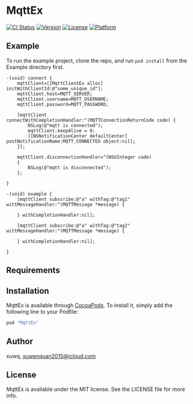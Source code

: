 # MqttEx

[![CI Status](http://img.shields.io/travis/xuwq/MqttEx.svg?style=flat)](https://travis-ci.org/xuwq/MqttEx)
[![Version](https://img.shields.io/cocoapods/v/MqttEx.svg?style=flat)](http://cocoapods.org/pods/MqttEx)
[![License](https://img.shields.io/cocoapods/l/MqttEx.svg?style=flat)](http://cocoapods.org/pods/MqttEx)
[![Platform](https://img.shields.io/cocoapods/p/MqttEx.svg?style=flat)](http://cocoapods.org/pods/MqttEx)

## Example

To run the example project, clone the repo, and run `pod install` from the Example directory first.

``` objc
-(void) connect {
    mqttClient=[[MqttClientEx alloc] initWithClientId:@"some_unique_id"];
    mqttClient.host=MQTT_SERVER;
    mqttClient.username=MQTT_USERNAME;
    mqttClient.password=MQTT_PASSWORD;
    
    [mqttClient connectWithCompletionHandler:^(MQTTConnectionReturnCode code) {
        NSLog(@"mqtt is connected");
        mqttClient.keepAlive = 0;
        [[NSNotificationCenter defaultCenter] postNotificationName:MQTT_CONNECTED object:nil];
    }];
    
    mqttClient.disconnectionHandler=^(NSUInteger code)
    {
        NSLog(@"mqtt is disconnected");
    };
    
}

-(void) example {
    [mqttClient subscribe:@"a" withTag:@"tag1" wittMessageHandler:^(MQTTMessage *message) {
        
    } withCompletionHandler:nil];
    
    [mqttClient subscribe:@"a" withTag:@"tag2" wittMessageHandler:^(MQTTMessage *message) {
        
    } withCompletionHandler:nil];
    
}
```

## Requirements

## Installation

MqttEx is available through [CocoaPods](http://cocoapods.org). To install
it, simply add the following line to your Podfile:

```ruby
pod "MqttEx"
```

## Author

xuwq, xuwenquan2015@icloud.com

## License

MqttEx is available under the MIT license. See the LICENSE file for more info.
